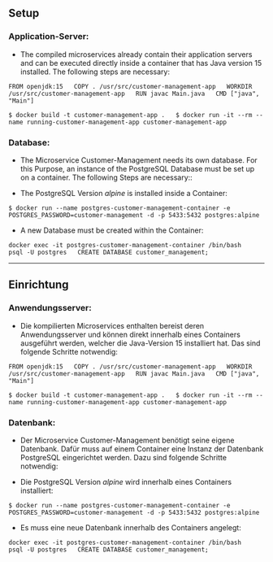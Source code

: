 ## Setup

### Application-Server:
* The compiled microservices already contain their application servers and can be executed directly inside a container that has Java version 15 installed. The following steps are necessary:

`
FROM openjdk:15  
COPY . /usr/src/customer-management-app  
WORKDIR /usr/src/customer-management-app  
RUN javac Main.java  
CMD ["java", "Main"]
`

`
$ docker build -t customer-management-app .  
$ docker run -it --rm --name running-customer-management-app customer-management-app
`

### Database:

* The Microservice Customer-Management needs its own database. For this Purpose, an instance of the PostgreSQL Database must be set up on a container. The following Steps are necessary::

* The PostgreSQL Version *alpine* is installed inside a Container:

`
$ docker run --name postgres-customer-management-container -e POSTGRES_PASSWORD=customer-management -d -p 5433:5432 postgres:alpine
`

* A new Database must be created within the Container:

`
docker exec -it postgres-customer-management-container /bin/bash  
psql -U postgres  
CREATE DATABASE customer_management;
`
___

## Einrichtung
### Anwendungsserver:

* Die kompilierten Microservices enthalten bereist deren Anwendungsserver und können direkt innerhalb eines Containers ausgeführt werden, welcher die Java-Version 15 installiert hat. Das sind folgende Schritte notwendig:

`
FROM openjdk:15  
COPY . /usr/src/customer-management-app  
WORKDIR /usr/src/customer-management-app  
RUN javac Main.java  
CMD ["java", "Main"]
`

`
$ docker build -t customer-management-app .  
$ docker run -it --rm --name running-customer-management-app customer-management-app
`

### Datenbank:

* Der Microservice Customer-Management benötigt seine eigene Datenbank. Dafür muss auf einem Container eine Instanz der Datenbank PostgreSQL eingerichtet werden. Dazu sind folgende Schritte notwendig:

* Die PostgreSQL Version *alpine* wird innerhalb eines Containers installiert:

`
$ docker run --name postgres-customer-management-container -e POSTGRES_PASSWORD=customer-management -d -p 5433:5432 postgres:alpine
`

* Es muss eine neue Datenbank innerhalb des Containers angelegt:

`
docker exec -it postgres-customer-management-container /bin/bash  
psql -U postgres  
CREATE DATABASE customer_management;
`
